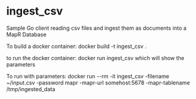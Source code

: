 # ingest_csv
Sample Go client reading csv files and ingest them as documents into a MapR Database

To build a docker container:
docker build -t ingest_csv .

to run the docker container:
docker run ingest_csv which will show the parameters

To run with parameters:
docker run --rm -it ingest_csv -filename ~/input.csv -password mapr -mapr-url somehost:5678 -mapr-tablename /tmp/ingested_data
